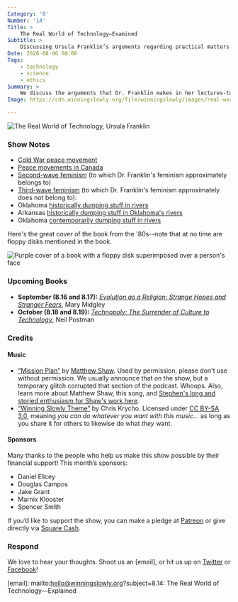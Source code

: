 ```yaml
---
Category: '8'
Number: '14'
Title: >
    The Real World of Technology—Examined
Subtitle: >
    Discussing Ursula Franklin’s arguments regarding practical matters of technology and governance
Date: 2020-08-06 08:00
Tags:
    - technology
    - science
    - ethics
Summary: >
    We discuss the arguments that Dr. Franklin makes in her lectures-turned-book: holistic and prescriptive technologies, good and bad governance, feminism, and user-centered technology, among other things.
Image: https://cdn.winningslowly.org/file/winningslowly/images/real-world-of-technology.jpg

---
```


![[<cite>The Real World of Technology</cite>](https://www.alibris.com/search/books/isbn/9780887846366), Ursula Franklin](https://cdn.winningslowly.org/file/winningslowly/images/real-world-of-technology.jpg)

### Show Notes

* [Cold War peace movement](https://en.wikipedia.org/wiki/Peace_movement#Anti-nuclear_movement)
* [Peace movements in Canada](https://en.wikipedia.org/wiki/Peace_movement#Canada)
* [Second-wave feminism](https://en.wikipedia.org/wiki/Second-wave_feminism) (to which Dr. Franklin's feminism approximately belongs to) 
* [Third-wave feminism](https://en.wikipedia.org/wiki/Third-wave_feminism) (to which Dr. Franklin's feminism approximately does not belong to): 
* Oklahoma [historically dumping stuff in rivers](http://southwestpaddler.com/docs/MtnFork1.html)
* Arkansas [historically dumping stuff in Oklahoma's rivers](https://oklahoman.com/article/2386235/high-court-lets-arkansas-dump-in-illinois-river)
* Oklahoma [contemporarily dumping stuff in rivers](https://oklahomawatch.org/2019/12/02/epa-may-allow-disposal-of-oil-waste-in-waterways-is-public-at-risk/)

Here's the great cover of the book from the '80s--note that at no time are floppy disks mentioned in the book. 

![Purple cover of a book with a floppy disk superimposed over a person's face](https://cdn.winningslowly.org/file/winningslowly/images/real-world-old-cover.jpg)

### Upcoming Books

- <b>September (8.16 and 8.17):</b> [<cite>Evolution as a Religion: Strange Hopes and Stranger Fears</cite>](https://www.alibris.com/Evolution-as-a-Religion-Strange-Hopes-and-Stranger-Fears-Mary-Midgley/book/2179950), Mary Midgley
- <b>October (8.18 and 8.19):</b> [<cite>Technopoly: The Surrender of Culture to Technology</cite>](https://www.alibris.com/Technopoly-The-Surrender-of-Culture-to-Technology-Neil-Postman/book/6588282), Neil Postman

### Credits

#### Music

- [“Mission Plan”](https://soundcloud.com/matthewshawmusic/sets/manual/s-Absbo9HitHn?fbclid=IwAR246nh8ro5t03kVVVxgnulVd6RfbwgR1ytXnBkbgunGgj2k-f4qRbvJAT4) by [Matthew Shaw](https://www.facebook.com/matthewshawofficial). Used by permission, please don't use without permission. We usually announce that on the show, but a temporary glitch corrupted that section of the podcast. Whoops. Also, learn more about Matthew Shaw, this song, and [Stephen's long and storied enthusiasm for Shaw's work here](https://independentclauses.com/may-singles-but-make-it-june/).
- [“Winning Slowly Theme”](https://soundcloud.com/chriskrycho/winning-slowly) by Chris Krycho. Licensed under [CC BY-SA 3.0](https://creativecommons.org/licenses/by-sa/3.0/), meaning *you can do whatever you want with this music*… as long as you share it for others to likewise do what *they* want.

#### Sponsors

Many thanks to the people who help us make this show possible by their financial support! This month’s sponsors:

- Daniel Ellcey
- Douglas Campos
- Jake Grant
- Marnix Klooster
- Spencer Smith

If you’d like to support the show, you can make a pledge at <a href='https://www.patreon.com/winningslowly' rel='payment'>Patreon</a> or give directly via [Square Cash](https://cash.me/$winningslowly).

### Respond

We love to hear your thoughts. Shoot us an [email], or hit us up on [Twitter](https://www.twitter.com/winningslowly) or [Facebook](https://www.facebook.com/winningslowlypodcast)!

[email]: mailto:hello@winningslowly.org?subject=8.14: The Real World of Technology—Explained

